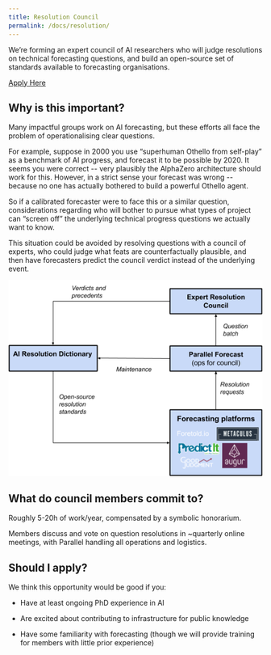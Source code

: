 ```yaml
---
title: Resolution Council
permalink: /docs/resolution/
---
```


We’re forming an expert council of AI researchers who will judge resolutions on technical forecasting questions, and build an open-source set of standards available to forecasting organisations.

<div class= "text-center">
<a class="btn btn-primary btn-lg" href="https://docs.google.com/forms/d/e/1FAIpQLSfuF7ONVcs5TkeNQqKReehFaG0_ObiCvhGyJ5nRaihtob5qEQ/viewform" role="button">Apply Here</a>
</div>


## Why is this important?

Many impactful groups work on AI forecasting, but these efforts all face the problem of operationalising clear questions.

For example, suppose in 2000 you use “superhuman Othello from self-play” as a benchmark of AI progress, and forecast it to be possible by 2020. It seems you were correct -- very plausibly the AlphaZero architecture should work for this. However, in a strict sense your forecast was wrong -- because no one has actually bothered to build a powerful Othello agent.

So if a calibrated forecaster were to face this or a similar question, considerations regarding who will bother to pursue what types of project can “screen off” the underlying technical progress questions we actually want to know. 

This situation could be avoided by resolving questions with a council of experts, who could judge what feats are counterfactually plausible, and then have forecasters predict the council verdict instead of the underlying event.

![resolution-diagram](/img/resolutionoracle.png)

## What do council members commit to?

Roughly 5-20h of work/year, compensated by a symbolic honorarium.

Members discuss and vote on question resolutions in ~quarterly online meetings, with Parallel handling all operations and logistics.

## Should I apply?

We think this opportunity would be good if you:

- Have at least ongoing PhD experience in AI

- Are excited about contributing to infrastructure for public knowledge

- Have some familiarity with forecasting (though we will provide training for members with little prior experience)